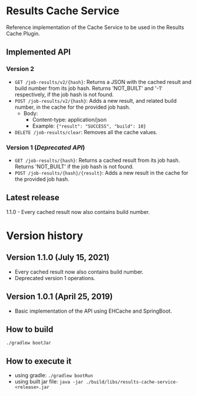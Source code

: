 Results Cache Service
===================================
Reference implementation of the Cache Service to be used in the Results Cache Plugin.

Implemented API
--------------
### Version 2
* `GET /job-results/v2/{hash}`: Returns a JSON with the cached result and build number from its job hash. Returns 'NOT_BUILT' and '-1' respectively, if the job hash is not found.
* `POST /job-results/v2/{hash}`: Adds a new result, and related build number, in the cache for the provided job hash.
    - Body:
        - Content-type: application/json
        - Example: `{"result": "SUCCESS", "build": 10}`
* `DELETE /job-results/clear`: Removes all the cache values.

### Version 1 (_Deprecated API_)
* `GET /job-results/{hash}`: Returns a cached result from its job hash. Returns 'NOT_BUILT' if the job hash is not found.
* `POST /job-results/{hash}/{result}`: Adds a new result in the cache for the provided job hash.

Latest release
--------------
1.1.0 - Every cached result now also contains build number.

Version history
===============
Version 1.1.0 (July 15, 2021)
---------------------------
* Every cached result now also contains build number.
* Deprecated version 1 operations.

Version 1.0.1 (April 25, 2019)
---------------------------
* Basic implementation of the API using EHCache and SpringBoot.

How to build
------------
`./gradlew bootJar`

How to execute it
-----------------
* using gradle: `./gradlew bootRun`
* using built jar file: `java -jar ./build/libs/results-cache-service-<release>.jar`
